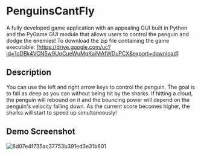 # PenguinsCantFly
A fully developed game application with an appealing GUI built in Python and the PyGame GUI module that allows users to control the penguin and dodge the enemies!
To download the zip file containing the game executable: [https://drive.google.com/uc?id=1oDBk4VCN5w9UoCueWuMqKaiMAfWDuPCX&export=download]

## Description
You can use the left and right arrow keys to control the penguin. The goal is to fall as deep as you can without being hit by the sharks. If hitting a cloud, the penguin will rebound on it and the bouncing power will depend on the penguin's velocity falling down. As the current score becomes higher, the sharks will start to speed up simultaneously!

## Demo Screenshot
![8d07e4f735ac37753b391ed3e31b601](https://user-images.githubusercontent.com/77599736/177728559-f6cd3420-06e5-4a9a-8b61-9602c51875a8.jpg)

